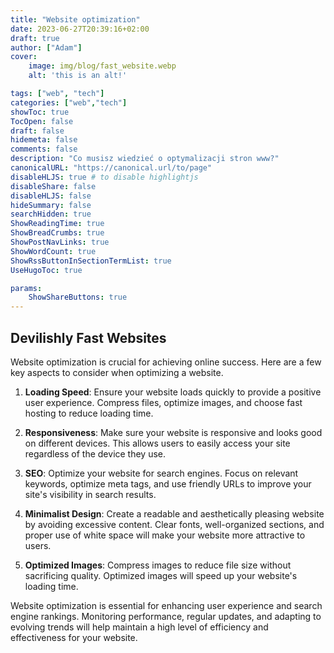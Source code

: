 ```yaml
---
title: "Website optimization"
date: 2023-06-27T20:39:16+02:00
draft: true
author: ["Adam"]
cover:
    image: img/blog/fast_website.webp
    alt: 'this is an alt!'

tags: ["web", "tech"] 
categories: ["web","tech"]
showToc: true
TocOpen: false
draft: false
hidemeta: false
comments: false
description: "Co musisz wiedzieć o optymalizacji stron www?"
canonicalURL: "https://canonical.url/to/page"
disableHLJS: true # to disable highlightjs
disableShare: false
disableHLJS: false
hideSummary: false
searchHidden: true
ShowReadingTime: true
ShowBreadCrumbs: true
ShowPostNavLinks: true
ShowWordCount: true
ShowRssButtonInSectionTermList: true
UseHugoToc: true

params:
    ShowShareButtons: true
---
```


## Devilishly Fast Websites

Website optimization is crucial for achieving online success. Here are a few key aspects to consider when optimizing a website.

1. **Loading Speed**: Ensure your website loads quickly to provide a positive user experience. Compress files, optimize images, and choose fast hosting to reduce loading time.

2. **Responsiveness**: Make sure your website is responsive and looks good on different devices. This allows users to easily access your site regardless of the device they use.

3. **SEO**: Optimize your website for search engines. Focus on relevant keywords, optimize meta tags, and use friendly URLs to improve your site's visibility in search results.

4. **Minimalist Design**: Create a readable and aesthetically pleasing website by avoiding excessive content. Clear fonts, well-organized sections, and proper use of white space will make your website more attractive to users.

5. **Optimized Images**: Compress images to reduce file size without sacrificing quality. Optimized images will speed up your website's loading time.

Website optimization is essential for enhancing user experience and search engine rankings. Monitoring performance, regular updates, and adapting to evolving trends will help maintain a high level of efficiency and effectiveness for your website.